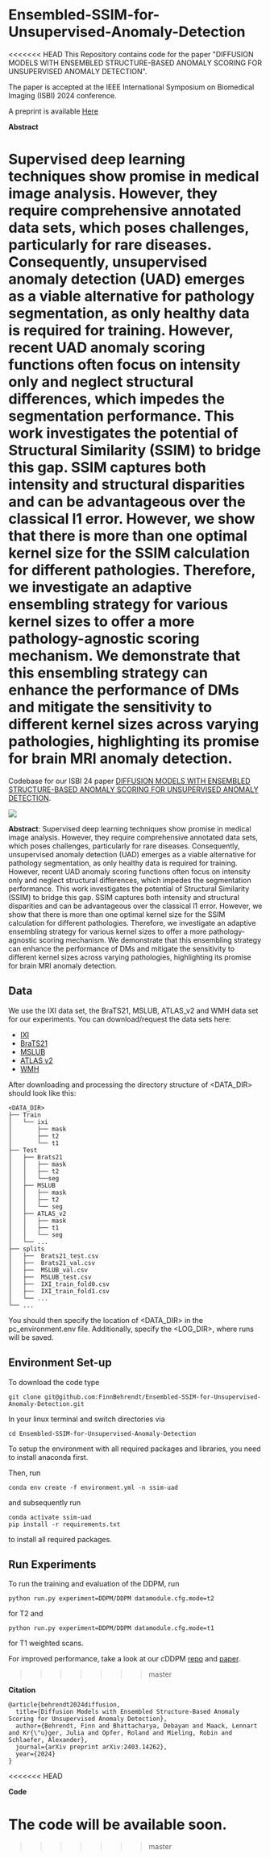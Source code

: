 # Ensembled-SSIM-for-Unsupervised-Anomaly-Detection
<<<<<<< HEAD
This Repository contains code for the paper "DIFFUSION MODELS WITH ENSEMBLED STRUCTURE-BASED ANOMALY SCORING FOR UNSUPERVISED ANOMALY DETECTION".

The paper is accepted at the IEEE International Symposium on Biomedical Imaging (ISBI) 2024 conference.

A preprint is available [Here](https://arxiv.org/abs/2403.14262)

**Abstract**

Supervised deep learning techniques show promise in medical image analysis. However, they require comprehensive annotated data sets, which poses challenges, particularly for rare diseases. Consequently, unsupervised anomaly detection (UAD) emerges as a viable alternative for pathology segmentation, as only healthy data is required for training. However, recent UAD anomaly scoring functions often focus on intensity only and neglect structural differences, which impedes the segmentation performance. This work investigates the potential of Structural Similarity (SSIM) to bridge this gap. SSIM captures both intensity and structural disparities and can be advantageous over the classical l1 error. However, we show that there is more than one optimal kernel size for the SSIM calculation for different pathologies. Therefore, we investigate an adaptive ensembling strategy for various kernel sizes to offer a more pathology-agnostic scoring mechanism. We demonstrate that this ensembling strategy can enhance the performance of DMs and mitigate the sensitivity to different kernel sizes across varying pathologies, highlighting its promise for brain MRI anomaly detection.
=======
Codebase for our ISBI 24 paper [DIFFUSION MODELS WITH ENSEMBLED STRUCTURE-BASED ANOMALY SCORING FOR UNSUPERVISED ANOMALY DETECTION](https://arxiv.org/pdf/2403.14262).

![](Graphical_abstract.gif)

**Abstract**: 
Supervised deep learning techniques show promise in medical image analysis. However, they require comprehensive annotated data sets, which poses challenges, particularly for rare diseases. Consequently, unsupervised anomaly detection (UAD) emerges as a viable alternative for pathology segmentation, as only healthy data is required for training. However, recent UAD anomaly scoring functions often focus on intensity only and neglect structural differences, which impedes the segmentation performance. This work investigates the potential of Structural Similarity (SSIM) to bridge this gap. SSIM captures both intensity and structural disparities and can be advantageous over the classical l1 error. However, we show that there is more than one optimal kernel size for the SSIM calculation for different pathologies. Therefore, we investigate an adaptive ensembling strategy for various kernel sizes to offer a more pathology-agnostic scoring mechanism. We demonstrate that this ensembling strategy can enhance the performance of DMs and mitigate the sensitivity to different kernel sizes across varying pathologies, highlighting its promise for brain MRI anomaly detection.

## Data
We use the IXI data set, the BraTS21, MSLUB, ATLAS_v2 and WMH data set for our experiments. 
You can download/request the data sets here:

* [IXI](https://brain-development.org/ixi-dataset/)
* [BraTS21](http://braintumorsegmentation.org/)
* [MSLUB](https://lit.fe.uni-lj.si/en/research/resources/3D-MR-MS/)
* [ATLAS v2](https://fcon_1000.projects.nitrc.org/indi/retro/atlas.html)
* [WMH](https://dataverse.nl/dataset.xhtml?persistentId=doi:10.34894/AECRSD )

After downloading and processing the directory structure of <DATA_DIR> should look like this: 

    <DATA_DIR>
    ├── Train
    │   └── ixi
    │       ├── mask
    │       ├── t2
    │       └── t1
    ├── Test
    │   ├── Brats21
    │   │   ├── mask
    │   │   ├── t2
    │   │   └──seg
    │   ├── MSLUB
    │   │   ├── mask
    │   │   ├── t2
    │   │   └── seg
    │   ├── ATLAS_v2
    │   │   ├── mask
    │   │   ├── t1
    │   │   └── seg
    │   └── ...
    ├── splits
    │   ├──  Brats21_test.csv        
    │   ├──  Brats21_val.csv   
    │   ├──  MSLUB_val.csv 
    │   ├──  MSLUB_test.csv
    │   ├──  IXI_train_fold0.csv
    │   ├──  IXI_train_fold1.csv 
    │   └── ...                
    └── ...

You should then specify the location of <DATA_DIR> in the pc_environment.env file. Additionally, specify the <LOG_DIR>, where runs will be saved. 


## Environment Set-up
To download the code type 

    git clone git@github.com:FinnBehrendt/Ensembled-SSIM-for-Unsupervised-Anomaly-Detection.git

In your linux terminal and switch directories via

    cd Ensembled-SSIM-for-Unsupervised-Anomaly-Detection

To setup the environment with all required packages and libraries, you need to install anaconda first. 

Then, run 

    conda env create -f environment.yml -n ssim-uad

and subsequently run 

    conda activate ssim-uad
    pip install -r requirements.txt

to install all required packages.

## Run Experiments

To run the training and evaluation of the DDPM, run 

    python run.py experiment=DDPM/DDPM datamodule.cfg.mode=t2 

for T2 and
 
    python run.py experiment=DDPM/DDPM datamodule.cfg.mode=t1 
    
for T1 weighted scans.

For improved performance, take a look at our cDDPM [repo](https://github.com/FinnBehrendt/Conditioned-Diffusion-Models-UAD) and [paper](https://arxiv.org/abs/2312.04215).


>>>>>>> master

**Citation**


    @article{behrendt2024diffusion,
      title={Diffusion Models with Ensembled Structure-Based Anomaly Scoring for Unsupervised Anomaly Detection},
      author={Behrendt, Finn and Bhattacharya, Debayan and Maack, Lennart and Kr{\"u}ger, Julia and Opfer, Roland and Mieling, Robin and Schlaefer, Alexander},
      journal={arXiv preprint arXiv:2403.14262},
      year={2024}
    }
<<<<<<< HEAD

**Code**

The code will be available soon.
=======
>>>>>>> master
